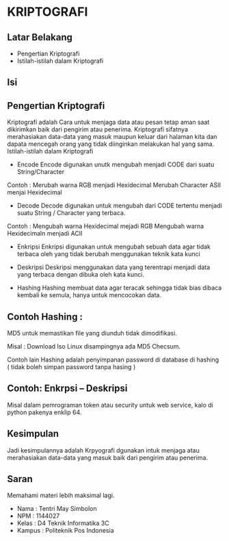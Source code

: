 # KRIPTOGRAFI
## Latar Belakang

*	Pengertian Kriptografi
*   Istilah-istilah dalam Kriptografi

## Isi

## Pengertian Kriptografi

Kriptografi adalah Cara untuk menjaga data atau pesan tetap aman saat dikirimkan baik dari pengirim atau penerima. Kriptografi sifatnya merahasiakan data-data yang masuk maupun keluar dari halaman kita dan dapata mencegah orang yang tidak diinginkan melakukan hal yang sama.
Istilah-istilah dalam Kriptografi
*	Encode
Encode  digunakan unutk mengubah menjadi CODE dari suatu String/Character

Contoh : Merubah warna RGB menjadi Hexidecimal
	 	 Merubah Character ASII menjai Hexidecimal
*	Decode
Decode digunakan untuk mengubah dari CODE tertentu menjadi suatu String / Character yang terbaca.

Contoh : Mengubah warna Hexidecimal mejadi RGB
	  	Mengubah warna Hexidecimaln menjadi ACII
*	Enkripsi
Enkripsi digunakan untuk mengubah sebuah data agar tidak terbaca oleh yang tidak berubah menggunakan teknik kata kunci

*	Deskripsi
Deskripsi menggunakan data yang terentrapi menjadi data yang terbaca dengan dibuka oleh kata kunci.

*	Hashing
Hashing membuat data agar teracak sehingga tidak bias dibaca kembali ke semula, hanya untuk mencocokan data.

## Contoh Hashing :

MD5 untuk memastikan file yang diunduh tidak dimodifikasi.

Misal : Download Iso Linux disampingnya ada MD5 Checsum.

Contoh lain Hashing adalah penyimpanan password di database di hashing ( tidak boleh simpan password tanpa hasing )

## Contoh: Enkrpsi – Deskripsi

Misal dalam pemrograman token atau security untuk web service, kalo di python pakenya enklip 64.

## Kesimpulan 

Jadi kesimpulannya adalah Krpyografi dgunakan intuk menjaga atau merahasiakan data-data yang masuk baik dari pengirim atau penerima.

## Saran

Memahami materi lebih maksimal lagi.

* Nama : Tentri May Simbolon
* NPM : 1144027
* Kelas : D4 Teknik Informatika 3C
* Kampus : Politeknik Pos Indonesia
